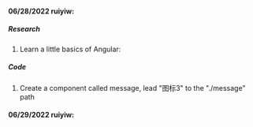 #### 06/28/2022 ruiyiw:
##### Research
1. Learn a little basics of Angular: 
##### Code
1. Create a component called message, lead "图标3" to the "./message" path


#### 06/29/2022 ruiyiw: